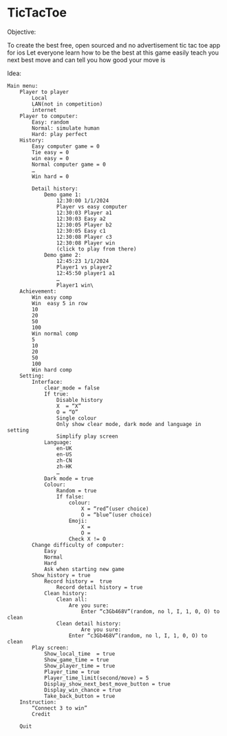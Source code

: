 # TicTacToe

Objective:

To create the best free, open sourced and no advertisement tic tac toe app for ios
Let everyone learn how to be the best at this game easily
teach you next best move and can tell you how good your move is

Idea:

    Main menu:
        Player to player
            Local
            LAN(not in competition)
            internet
        Player to computer:
            Easy: random
            Normal: simulate human
            Hard: play perfect
        History:
            Easy computer game = 0
            Tie easy = 0
            win easy = 0
            Normal computer game = 0
            …
            Win hard = 0
           
            Detail history:
                Demo game 1:
                    12:30:00 1/1/2024
                    Player vs easy computer
                    12:30:03 Player a1
                    12:30:03 Easy a2
                    12:30:05 Player b2
                    12:30:05 Easy c1
                    12:30:08 Player c3
                    12:30:08 Player win
                    (click to play from there)
                Demo game 2:
                    12:45:23 1/1/2024
                    Player1 vs player2
                    12:45:50 player1 a1
                    …
                    Player1 win\
        Achievement:
            Win easy comp
            Win  easy 5 in row
            10
            20
            50
            100
            Win normal comp
            5
            10
            20
            50
            100
            Win hard comp
        Setting:
            Interface:
                clear_mode = false
                If true:
                    Disable history
                    X  = “X”
                    O = “O”
                    Single colour
                    Only show clear mode, dark mode and language in setting
                    Simplify play screen
                Language:
                    en-UK
                    en-US
                    zh-CN
                    zh-HK
                    …
                Dark mode = true
                Colour:
                    Random = true
                    If false:
                        colour:
                            X = “red”(user choice)
                            O = “blue”(user choice)
                        Emoji:
                            X =
                            O =
                        Check X != O
            Change difficulty of computer:
                Easy
                Normal
                Hard
                Ask when starting new game
            Show_history = true
                Record history =  true
                    Record detail history = true
                Clean history:
                    Clean all:
                        Are you sure:
                            Enter “c3Gb468V”(random, no l, I, 1, 0, O) to clean
                    Clean detail history:
                            Are you sure:
                        Enter “c3Gb468V”(random, no l, I, 1, 0, O) to clean
            Play screen:
                Show_local_time  = true
                Show_game_time = true
                Show_player_time = true
                Player_time = true
                Player_time_limit(second/move) = 5
                Display_show_next_best_move_button = true
                Display_win_chance = true
                Take_back_button = true
        Instruction:
            “Connect 3 to win”
            Credit
                
        Quit
